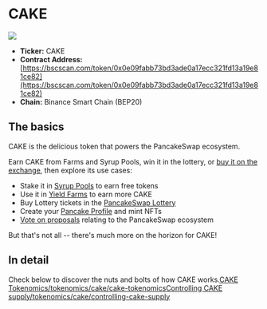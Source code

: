 # CAKE

![](https://gblobscdn.gitbook.com/assets%2F-MHREX7DHcljbY5IkjgJ%2F-MbKS2mFRDg91ZWCu1Fz%2F-MbKYvFVIDU2SJJwLSQF%2Fdocs%20masthead%20\(17\).png?alt=media\&token=2965a5eb-916d-48ff-8102-1c1d1b3fa0b6)

* **Ticker:** CAKE
* **Contract Address:** [https://bscscan.com/token/0x0e09fabb73bd3ade0a17ecc321fd13a19e81ce82](https://bscscan.com/token/0x0e09fabb73bd3ade0a17ecc321fd13a19e81ce82)
* **Chain:** Binance Smart Chain (BEP20)

## The basics <a href="#the-basics" id="the-basics"></a>

CAKE is the delicious token that powers the PancakeSwap ecosystem.

Earn CAKE from Farms and Syrup Pools, win it in the lottery, or [buy it on the exchange](../products-1/exchange.md), then explore its use cases:

* Stake it in [Syrup Pools](../products-1/syrup-pools.md) to earn free tokens
* Use it in [Yield Farms](../products-1/yield-farming/) to earn more CAKE
* Buy Lottery tickets in the [PancakeSwap Lottery](../products-1/lottery/)​
* Create your [Pancake Profile](../products-1/nft-profile-system.md) and mint NFTs
* ​[Vote on proposals](../products-1/voting.md) relating to the PancakeSwap ecosystem

But that's not all -- there's much more on the horizon for CAKE!

## In detail <a href="#in-detail" id="in-detail"></a>

Check below to discover the nuts and bolts of how CAKE works.[CAKE Tokenomics/tokenomics/cake/cake-tokenomics](https://docs.pancakeswap.finance/tokenomics/cake/cake-tokenomics)[Controlling CAKE supply/tokenomics/cake/controlling-cake-supply](https://docs.pancakeswap.finance/tokenomics/cake/controlling-cake-supply)

​

### **​** <a href="#undefined" id="undefined"></a>
